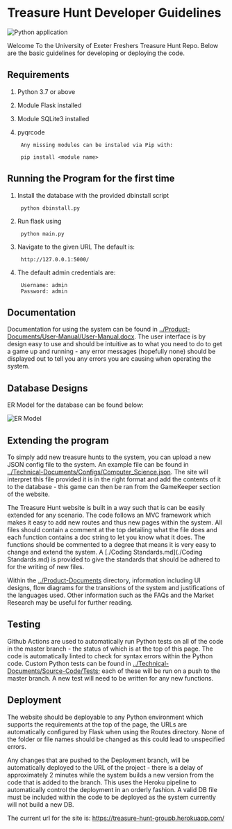 # Treasure Hunt Developer Guidelines

![Python application](https://github.com/BenConstable9/Treasure-Hunt/workflows/Python%20application/badge.svg)

Welcome To the University of Exeter Freshers Treasure Hunt Repo. Below are the basic guidelines for developing or deploying the code. 

## Requirements
1) Python 3.7 or above
2) Module Flask installed
3) Module SQLite3 installed
4) pyqrcode

        Any missing modules can be instaled via Pip with:

        pip install <module name>

## Running the Program for the first time
1) Install the database with the provided dbinstall script

        python dbinstall.py

2) Run flask using

        python main.py

3) Navigate to the given URL The default is:

        http://127.0.0.1:5000/

4) The default admin credentials are:

        Username: admin
        Password: admin

## Documentation

Documentation for using the system can be found in [../Product-Documents/User-Manual/User-Manual.docx](../Product-Documents/User-Manual/User-Manual.docx). The user interface is by design easy to use and should be intuitive as to what you need to do to get a game up and running - any error messages (hopefully none) should be displayed out to tell you any errors you are causing when operating the system.

## Database Designs

ER Model for the database can be found below:

![ER Model](https://github.com/BenConstable9/Treasure-Hunt/Technical-Documents/Technical-Documents/Database-Models/ER.png)

## Extending the program

To simply add new treasure hunts to the system, you can upload a new JSON config file to the system. An example file can be found in [../Technical-Documents/Configs/Computer_Science.json](../Technical-Documents/Configs/Computer_Science.json). The site will interpret this file provided it is in the right format and add the contents of it to the database - this game can then be ran from the GameKeeper section of the website.

The Treasure Hunt website is built in a way such that is can be easily extended for any scenario. The code follows an MVC framework which makes it easy to add new routes and thus new pages within the system. All files should contain a comment at the top detailing what the file does and each function contains a doc string to let you know what it does. The functions should be commented to a degree that means it is very easy to change and extend the system. A [./Coding Standards.md](./Coding Standards.md) is provided to give the standards that should be adhered to for the writing of new files.

Within the [../Product-Documents](../Product-Documents) directory, information including UI designs, flow diagrams for the transitions of the system and justifications of the languages used. Other information such as the FAQs and the Market Research may be useful for further reading. 

## Testing

Github Actions are used to automatically run Python tests on all of the code in the master branch - the status of which is at the top of this page. The code is automatically linted to check for syntax errors within the Python code. Custom Python tests can be found in [../Technical-Documents/Source-Code/Tests](..//Technical-Documents/Source-Code/Tests); each of these will be run on a push to the master branch. A new test will need to be written for any new functions.

## Deployment

The website should be deployable to any Python environment which supports the requirements at the top of the page, the URLs are automatically configured by Flask when using the Routes directory. None of the folder or file names should be changed as this could lead to unspecified errors.

Any changes that are pushed to the Deployment branch, will be automatically deployed to the URL of the project - there is a delay of approximately 2 minutes while the system builds a new version from the code that is added to the branch. This uses the Heroku pipeline to automatically control the deployment in an orderly fashion.  A valid DB file must be included within the code to be deployed as the system currently will not build a new DB.

The current url for the site is: https://treasure-hunt-groupb.herokuapp.com/